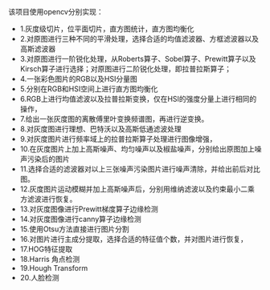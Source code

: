该项目使用opencv分别实现：
 - 1.灰度级切片，位平面切片，直方图统计，直方图均衡化
 - 2.对原图进行三种不同的平滑处理，选择合适的均值滤波器、方框滤波器以及高斯滤波器
 - 3.对原图进行一阶锐化处理，从Roberts算子、Sobel算子、Prewitt算子以及Kirsch算子进行选择；对原图进行二阶锐化处理，即拉普拉斯算子；
 - 4.一张彩色图片的RGB以及HSI分量图
 - 5.分别在RGB和HSI空间上进行直方图均衡化
 - 6.RGB上进行均值滤波以及拉普拉斯变换，仅在HSI的强度分量上进行相同的操作，
 - 7.给出一张灰度图的离散傅里叶变换频谱图，再进行逆变换。
 - 8.对灰度图进行理想、巴特沃以及高斯低通滤波处理
 - 9.对灰度图片进行频率域上的拉普拉斯算子处理进行图像增强，
 - 10.在灰度图片上加上高斯噪声、均匀噪声以及椒盐噪声，分别给出原图加上噪声污染后的图片
 - 11.选择合适的滤波器对以上三张噪声污染图片进行噪声清除，并给出前后对比图。
 - 12.灰度图片运动模糊并加上高斯噪声后，分别用维纳滤波以及约束最小二乘方滤波进行恢复。
 - 13.对灰度图像进行Prewitt梯度算子边缘检测
 - 14.对灰度图像进行canny算子边缘检测
 - 15.使用Otsu方法直接进行图片分割
 - 16.对图片进行主成分提取，选择合适的特征值个数，并对图片进行恢复，
 - 17.HOG特征提取
 - 18.Harris 角点检测
 - 19.Hough Transform
 - 20.人脸检测
